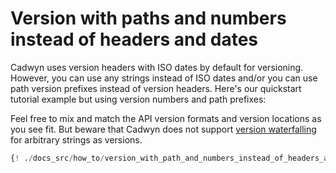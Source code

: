 # Version with paths and numbers instead of headers and dates

Cadwyn uses version headers with ISO dates by default for versioning. However, you can use any strings instead of ISO dates and/or you can use path version prefixes instead of version headers. Here's our quickstart tutorial example but using version numbers and path prefixes:

Feel free to mix and match the API version formats and version locations as you see fit.
But beware that Cadwyn does not support [version waterfalling](../concepts/where_to_put_the_version_and_how_to_format_it.md#api-version-waterfalling) for arbitrary strings as versions.

```python
{! ./docs_src/how_to/version_with_path_and_numbers_instead_of_headers_and_dates/block001.py !}
```

